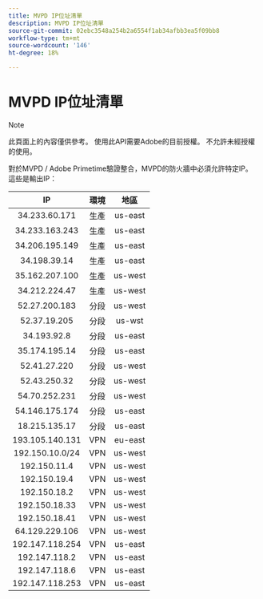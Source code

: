 ```yaml
---
title: MVPD IP位址清單
description: MVPD IP位址清單
source-git-commit: 02ebc3548a254b2a6554f1ab34afbb3ea5f09bb8
workflow-type: tm+mt
source-wordcount: '146'
ht-degree: 18%

---
```


# MVPD IP位址清單

>[!NOTE]
>
>此頁面上的內容僅供參考。 使用此API需要Adobe的目前授權。 不允許未經授權的使用。

對於MVPD / Adobe Primetime驗證整合，MVPD的防火牆中必須允許特定IP。 這些是輸出IP：

| IP | 環境 | 地區 |
| :-------------: | :---------: | :-----: |
| 34.233.60.171 | 生產 | us-east |
| 34.233.163.243 | 生產 | us-east |
| 34.206.195.149 | 生產 | us-east |
| 34.198.39.14 | 生產 | us-east |
| 35.162.207.100 | 生產 | us-west |
| 34.212.224.47 | 生產 | us-west |
| 52.27.200.183 | 分段 | us-west |
| 52.37.19.205 | 分段 | us-wst |
| 34.193.92.8 | 分段 | us-east |
| 35.174.195.14 | 分段 | us-east |
| 52.41.27.220 | 分段 | us-west |
| 52.43.250.32 | 分段 | us-west |
| 54.70.252.231 | 分段 | us-west |
| 54.146.175.174 | 分段 | us-east |
| 18.215.135.17 | 分段 | us-east |
| 193.105.140.131 | VPN | eu-east |
| 192.150.10.0/24 | VPN | us-west |
| 192.150.11.4 | VPN | us-west |
| 192.150.19.4 | VPN | us-west |
| 192.150.18.2 | VPN | us-west |
| 192.150.18.33 | VPN | us-west |
| 192.150.18.41 | VPN | us-west |
| 64.129.229.106 | VPN | us-west |
| 192.147.118.254 | VPN | us-east |
| 192.147.118.2 | VPN | us-east |
| 192.147.118.6 | VPN | us-east |
| 192.147.118.253 | VPN | us-east |
